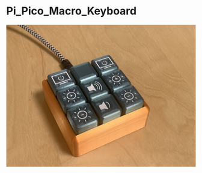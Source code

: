 # Pi_Pico_Macro_Keyboard

![image](https://github.com/Chihhao/Pi_Pico_Macro_Keyboard/blob/master/IMG_2939.jpg)  



